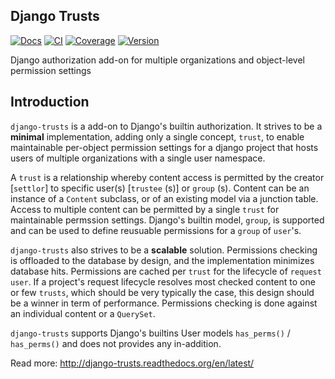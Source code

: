 Django Trusts
-------------

[![Docs](https://readthedocs.org/projects/django-trusts/badge/)](http://django-trusts.readthedocs.org) [![CI](https://travis-ci.org/beedesk/django-trusts.svg?branch=master)](https://travis-ci.org/beedesk/django-trusts) [![Coverage](https://coveralls.io/repos/github/beedesk/django-trusts/badge.svg?branch=master)](https://coveralls.io/github/beedesk/django-trusts?branch=master) [![Version](https://badge.fury.io/py/django-trusts.svg)](https://pypi.python.org/pypi/django-trusts)

Django authorization add-on for multiple organizations and object-level permission settings

Introduction
------------

``django-trusts`` is a add-on to Django's builtin authorization. It strives to be a **minimal** implementation, adding only a single concept, ``trust``, to enable maintainable per-object permission settings for a django project that hosts users of multiple organizations  with a single user namespace.

A ``trust`` is a relationship whereby content access is permitted by the creator [``settlor``] to specific user(s) [``trustee`` (s)] or ``group`` (s). Content can be an instance of a `Content` subclass, or of an existing model via a junction table. Access to multiple content can be permitted by a single ``trust`` for maintainable permssion settings. Django's builtin model, `group`, is supported and can be used to define reusuable permissions for a ``group`` of ``user``'s.

``django-trusts`` also strives to be a **scalable** solution. Permissions checking is offloaded to the database by design, and the implementation minimizes database hits. Permissions are cached per ``trust`` for the lifecycle of ``request user``. If a project's request lifecycle resolves most checked content to one or few ``trusts``, which should be very typically the case, this design should be a winner in term of performance. Permissions checking is done against an individual content or a ``QuerySet``.

``django-trusts`` supports Django's builtins User models ``has_perms()`` / ``has_perms()`` and does not provides any in-addition.

Read more: http://django-trusts.readthedocs.org/en/latest/

